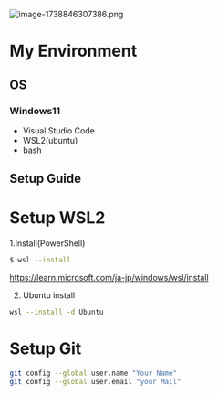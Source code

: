 ![image-1738846307386.png](https://qiita-image-store.s3.ap-northeast-1.amazonaws.com/0/3904736/da703d56-3e86-6828-6238-ca3ce3efb501.png)

# My Environment
## OS
### Windows11
- Visual Studio Code
- WSL2(ubuntu)
- bash 

## Setup Guide

# Setup WSL2
1.Install(PowerShell)
```bash
$ wsl --install
```
https://learn.microsoft.com/ja-jp/windows/wsl/install</br>

2. Ubuntu install
```bash
wsl --install -d Ubuntu
```
# Setup Git 
 ```bash
git config --global user.name "Your Name"
git config --global user.email "your Mail"

